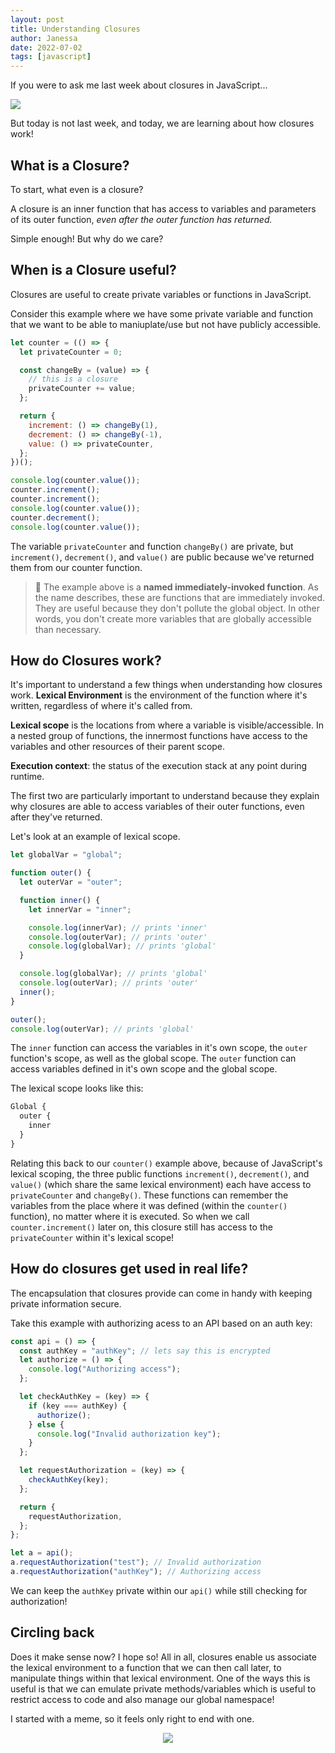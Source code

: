 ```yaml
---
layout: post
title: Understanding Closures
author: Janessa
date: 2022-07-02
tags: [javascript]
---
```


If you were to ask me last week about closures in JavaScript...

<img src="https://miro.medium.com/max/1200/1*UDzgsQXxvWyJ0NQ8xp27ZA.jpeg" />

But today is not last week, and today, we are learning about how closures work!

## What is a Closure?

To start, what even is a closure?

A closure is an inner function that has access to variables and parameters of its outer function, _even after the outer function has returned._

Simple enough! But why do we care?

## When is a Closure useful?

Closures are useful to create private variables or functions in JavaScript.

Consider this example where we have some private variable and function that we want to be able to maniuplate/use but not have publicly accessible.

```javascript
let counter = (() => {
  let privateCounter = 0;

  const changeBy = (value) => {
    // this is a closure
    privateCounter += value;
  };

  return {
    increment: () => changeBy(1),
    decrement: () => changeBy(-1),
    value: () => privateCounter,
  };
})();

console.log(counter.value());
counter.increment();
counter.increment();
console.log(counter.value());
counter.decrement();
console.log(counter.value());
```

The variable `privateCounter` and function `changeBy()` are private, but `increment()`, `decrement()`, and `value()` are public because we've returned them from our counter function.

> 📝 The example above is a **named immediately-invoked function**. As the name describes, these are functions that are immediately invoked. They are useful because they don't pollute the global object. In other words, you don't create more variables that are globally accessible than necessary.

## How do Closures work?

It's important to understand a few things when understanding how closures work.
**Lexical Environment** is the environment of the function where it's written, regardless of where it's called from.

**Lexical scope** is the locations from where a variable is visible/accessible. In a nested group of functions, the innermost functions have access to the variables and other resources of their parent scope.

**Execution context**: the status of the execution stack at any point during runtime.

The first two are particularly important to understand because they explain why closures are able to access variables of their outer functions, even after they've returned.

Let's look at an example of lexical scope.

```javascript
let globalVar = "global";

function outer() {
  let outerVar = "outer";

  function inner() {
    let innerVar = "inner";

    console.log(innerVar); // prints 'inner'
    console.log(outerVar); // prints 'outer'
    console.log(globalVar); // prints 'global'
  }

  console.log(globalVar); // prints 'global'
  console.log(outerVar); // prints 'outer'
  inner();
}

outer();
console.log(outerVar); // prints 'global'
```

The `inner` function can access the variables in it's own scope, the `outer` function's scope, as well as the global scope.
The `outer` function can access variables defined in it's own scope and the global scope.

The lexical scope looks like this:

```javascript
Global {
  outer {
    inner
  }
}
```

Relating this back to our `counter()` example above, because of JavaScript's lexical scoping, the three public functions `increment()`, `decrement()`, and `value()` (which share the same lexical environment) each have access to `privateCounter` and `changeBy()`. These functions can remember the variables from the place where it was defined (within the `counter()` function), no matter where it is executed. So when we call `counter.increment()` later on, this closure still has access to the `privateCounter` within it's lexical scope!

## How do closures get used in real life?

The encapsulation that closures provide can come in handy with keeping private information secure.

Take this example with authorizing acess to an API based on an auth key:

```javascript
const api = () => {
  const authKey = "authKey"; // lets say this is encrypted
  let authorize = () => {
    console.log("Authorizing access");
  };

  let checkAuthKey = (key) => {
    if (key === authKey) {
      authorize();
    } else {
      console.log("Invalid authorization key");
    }
  };

  let requestAuthorization = (key) => {
    checkAuthKey(key);
  };

  return {
    requestAuthorization,
  };
};

let a = api();
a.requestAuthorization("test"); // Invalid authorization
a.requestAuthorization("authKey"); // Authorizing access
```

We can keep the `authKey` private within our `api()` while still checking for authorization!

## Circling back

Does it make sense now? I hope so! All in all, closures enable us associate the lexical environment to a function that we can then call later, to manipulate things within that lexical environment. One of the ways this is useful is that we can emulate private methods/variables which is useful to restrict access to code and also manage our global namespace!

I started with a meme, so it feels only right to end with one.

<center>
	<img src="https://i.imgur.com/KGgYGks.jpg" style="margin: 0 auto;" />
</center>
